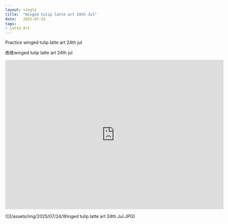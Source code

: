 ```yaml
---
layout: single
title:  "Winged tulip latte art 24th Jul"
date:   2025-07-24
tags:
- Latte Art
---
```


Practice winged tulip latte art 24th jul

练练winged tulip latte art 24th jul

<div class="embed-container">
  <iframe
      src="https://www.youtube.com/embed/GazcNYqWRpc"
      width="700"
      height="480"
      frameborder="0"
      allowfullscreen="true">
  </iframe>
</div>

![](/assets/img/2025/07/24/Winged tulip latte art 24th Jul.JPG)
